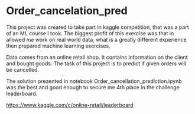 # Order_cancelation_pred

This project was created to take part in kaggle competition, that was a part of an ML course I took. 
The biggest profit of this exercise was that in allowed me work on real world data, 
what is a greatly different experience then prepared machine learning exercises.

Data comes from an online retail shop. It contains information on the client and bought goods.
The task of this project is to predict if given orders will be cancelled.

The solution prezented in notebook Order_cancellation_prediction.ipynb was the best and good enough
to secure me 4th place in the challenge leaderboard.

https://www.kaggle.com/c/online-retail/leaderboard
